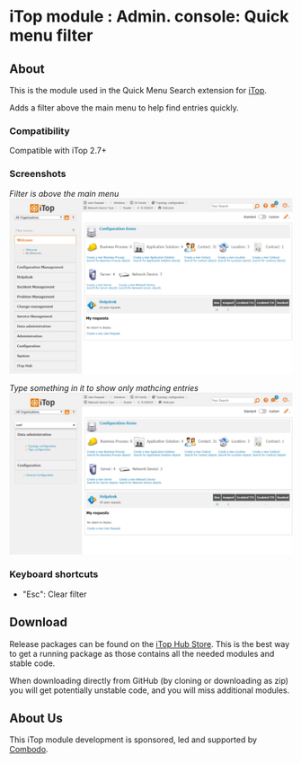 # iTop module : Admin. console: Quick menu filter

## About

This is the module used in the Quick Menu Search extension for [iTop](https://github.com/Combodo/iTop).

Adds a filter above the main menu to help find entries quickly.


### Compatibility
Compatible with iTop 2.7+

### Screenshots
*Filter is above the main menu*
![](doc/menu-filter-01.png)

*Type something in it to show only mathcing entries*
![](doc/menu-filter-02.png)

### Keyboard shortcuts
- "Esc": Clear filter



## Download

Release packages can be found on the [iTop Hub Store](https://store.itophub.io/en_US/taxons/all-extensions). This is the best way to get
 a running package as those contains all the needed modules and stable code.

When downloading directly from GitHub (by cloning or downloading as zip) you will get potentially unstable code, and you will miss
 additional modules.


## About Us

This iTop module development is sponsored, led and supported by [Combodo](https://www.combodo.com).


